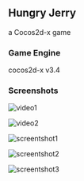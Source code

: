 ## Hungry Jerry

a Cocos2d-x game

### Game Engine

cocos2d-x v3.4

### Screenshots

![video1](https://github.com/wangdicoder/cocos2dx-HungryJerry/raw/master/screenshots/video1.gif)

![video2](https://github.com/wangdicoder/cocos2dx-HungryJerry/raw/master/screenshots/video2.gif)

![screentshot1](https://github.com/wangdicoder/cocos2dx-HungryJerry/raw/master/screenshots/Screenshot1.PNG)

![screentshot2](https://github.com/wangdicoder/cocos2dx-HungryJerry/raw/master/screenshots/Screenshot2.PNG)

![screentshot3](https://github.com/wangdicoder/cocos2dx-HungryJerry/raw/master/screenshots/Screenshot3.PNG)